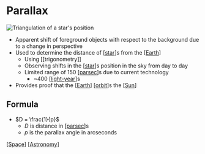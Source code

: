 # Parallax

![Triangulation of a star's position](/assets/second-brain/2020-09-11-08-19-29.png)

- Apparent shift of foreground objects with respect to the background due to a change in perspective
- Used to determine the distance of [[star]]s from the [[Earth]]
  - Using [[trigonometry]]
  - Observing shifts in the [[star]]s position in the sky from day to day
  - Limited range of 150 [[parsec]]s due to current technology
    - ~400 [[light-year]]s
- Provides proof that the [[Earth]] [[orbit]]s the [[Sun]]

## Formula

- $D = \frac{1}{p}$
  - $D$ is distance in [[parsec]]s
  - $p$ is the parallax angle in arcseconds

[[Space]] [[Astronomy]]

[//begin]: # "Autogenerated link references for markdown compatibility"
[star]: star "Star"
[Earth]: earth "Earth 🜨"
[parsec]: parsec "Parsec"
[light-year]: light-year "Light-year"
[orbit]: orbit "Orbit"
[Sun]: sun "Sun"
[Space]: space "Space"
[Astronomy]: astronomy "Astronomy"
[//end]: # "Autogenerated link references"
